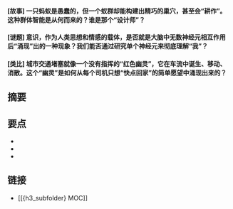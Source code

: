 #### [故事] 一只蚂蚁是愚蠢的，但一个蚁群却能构建出精巧的巢穴，甚至会“耕作”。这种群体智能是从何而来的？谁是那个“设计师”？


#### [谜题] 意识，作为人类思想和情感的载体，是否就是大脑中无数神经元相互作用后“涌现”出的一种现象？我们能否通过研究单个神经元来彻底理解“我”？


#### [类比] 城市交通堵塞就像一个没有指挥的“红色幽灵”，它在车流中诞生、移动、消散。这个“幽灵”是如何从每个司机只想“快点回家”的简单愿望中涌现出来的？


## 摘要


## 要点

- 
- 
- 

## 链接

- [[{h3_subfolder} MOC]]
